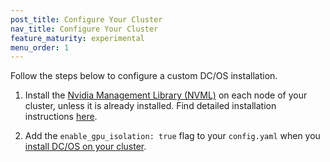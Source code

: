 ```yaml
---
post_title: Configure Your Cluster
nav_title: Configure Your Cluster
feature_maturity: experimental
menu_order: 1 
---
```


Follow the steps below to configure a custom DC/OS installation.

1. Install the [Nvidia Management Library (NVML)](https://developer.nvidia.com/nvidia-management-library-nvml) on each node of your cluster, unless it is already installed. Find detailed installation instructions [here](https://github.com/apache/mesos/blob/master/docs/gpu-support.md#external-dependencies).

1. Add the `enable_gpu_isolation: true` flag to your `config.yaml` when you [install DC/OS on your cluster](/docs/1.8/administration/installing/custom/).